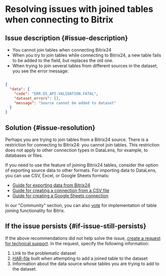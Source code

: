 # Resolving issues with joined tables when connecting to Bitrix



## Issue description {#issue-description}

* You cannot join tables when connecting Bitrix24
* When you try to join tables while connecting to Bitrix24, a new table fails to be added to the field, but replaces the old one.
* When trying to join several tables from different sources in the dataset, you see the error message:

```json

{
  "data": {
    "code": "ERR.DS_API.VALIDATION.FATAL",
    "dataset_errors": [],
    "message": "Source cannot be added to dataset"
  }
}

```

## Solution {#issue-resolution}

Perhaps you are trying to join tables from a Bitrix24 source.
There is a restriction for connecting to Bitrix24: you cannot join tables. This restriction does not apply to other connection types in DataLens, for example, to databases or files.

If you need to use the feature of joining Bitrix24 tables, consider the option of exporting source data to other formats. For importing data to DataLens, you can use CSV, Excel, or Google Sheets formats:

* [Guide for exporting data from Bitrix24](https://helpdesk.bitrix24.ru/open/1489089/)
* [Guide for creating a connection from a CSV file](../../../datalens/tutorials/data-from-csv-visualization.md)
* [Guide for creating a Google Sheets connection](../../../datalens/operations/connection/create-google-sheets.md)

In our "Community" section, you can also [vote](https://cloud.yandex.ru/features/2235) for implementation of  table joining functionality for Bitrix.

## If the issue persists {#if-issue-still-persists}

If the above recommendations did not help solve the issue, [create a request for technical support](https://console.cloud.yandex.ru/support?section=contact).
In the request, specify the following information:

1. Link to the problematic dataset
2. [HAR-file](https://cloud.yandex.ru/docs/support/create-har) built when attempting to add a joined table to the dataset
3. Information about the data source whose tables you are trying to add to the dataset.
